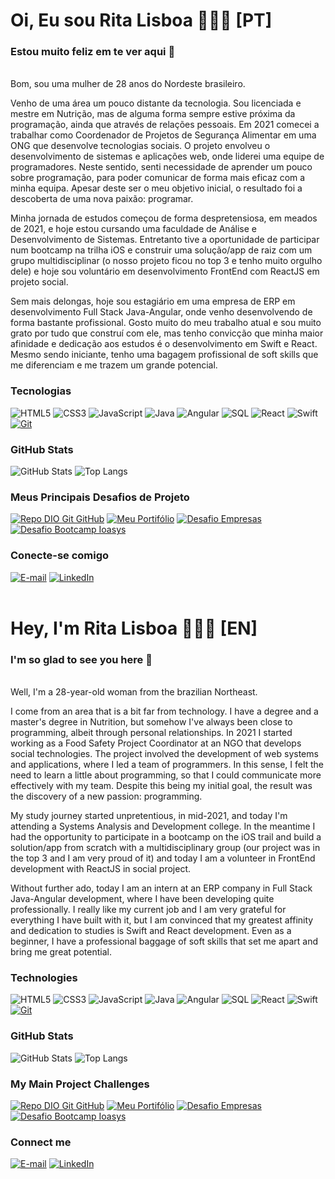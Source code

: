 # Oi, Eu sou Rita Lisboa 🙋🏻‍♀️ [PT]
### Estou muito feliz em te ver aqui 💜
<br>
Bom, sou uma mulher de 28 anos do Nordeste brasileiro.

Venho de uma área um pouco distante da tecnologia. Sou licenciada e mestre em Nutrição, mas de alguma forma sempre estive próxima da programação, ainda que através de relações pessoais. Em 2021 comecei a trabalhar como Coordenador de Projetos de Segurança Alimentar em uma ONG que desenvolve tecnologias sociais. O projeto envolveu o desenvolvimento de sistemas e aplicações web, onde liderei uma equipe de programadores. Neste sentido, senti necessidade de aprender um pouco sobre programação, para poder comunicar de forma mais eficaz com a minha equipa. Apesar deste ser o meu objetivo inicial, o resultado foi a descoberta de uma nova paixão: programar.

Minha jornada de estudos começou de forma despretensiosa, em meados de 2021, e hoje estou cursando uma faculdade de Análise e Desenvolvimento de Sistemas. Entretanto tive a oportunidade de participar num bootcamp na trilha iOS e construir uma solução/app de raiz com um grupo multidisciplinar (o nosso projeto ficou no top 3 e tenho muito orgulho dele) e hoje sou voluntário em desenvolvimento FrontEnd com ReactJS em projeto social.

Sem mais delongas, hoje sou estagiário em uma empresa de ERP em desenvolvimento Full Stack Java-Angular, onde venho desenvolvendo de forma bastante profissional. Gosto muito do meu trabalho atual e sou muito grato por tudo que construí com ele, mas tenho convicção que minha maior afinidade e dedicação aos estudos é o desenvolvimento em Swift e React. Mesmo sendo iniciante, tenho uma bagagem profissional de soft skills que me diferenciam e me trazem um grande potencial.
<br>

### Tecnologias
![HTML5](https://img.shields.io/badge/html5-html?style=for-the-badge&logo=html5&logoColor=E5A5F0&labelColor=FFFFFF&color=E5A5F0
)
![CSS3](https://img.shields.io/badge/css3-css?style=for-the-badge&logo=css3&logoColor=7951C9&labelColor=FFFFFF&color=7951C9
)
![JavaScript](https://img.shields.io/badge/javascript-js?style=for-the-badge&logo=javascript&logoColor=E5A5F0&labelColor=FFFFFF&color=E5A5F0
)
![Java](https://img.shields.io/badge/javascript-js?style=for-the-badge&logo=java&logoColor=7951C9&labelColor=FFFFFF&color=7951C9
)
![Angular](https://img.shields.io/badge/javascript-js?style=for-the-badge&logo=angular&logoColor=E5A5F0&labelColor=FFFFFF&color=E5A5F0
)
![SQL](https://img.shields.io/badge/javascript-js?style=for-the-badge&logo=sql&logoColor=7951C9&labelColor=FFFFFF&color=7951C9
)
![React](https://img.shields.io/badge/react-js?style=for-the-badge&logo=react&logoColor=E5A5F0&labelColor=FFFFFF&color=E5A5F0
)
![Swift](https://img.shields.io/badge/swift-ios?style=for-the-badge&logo=swift&logoColor=7951C9&labelColor=FFFFFF&color=7951C9
)
[![Git](https://img.shields.io/badge/Git-000?style=for-the-badge&logo=git&logoColor=E5A5F0&labelColor=FFFFFF&color=E5A5F0)](https://git-scm.com/doc) 
<br>

### GitHub Stats
![GitHub Stats](https://github-readme-stats.vercel.app/api?username=ritalisboar&theme=transparent&bg_color=F2F3F&border_color=7951C9&show_icons=true&icon_color=E5A5F0&title_color=E5A5F0&text_color=7951C9)
![Top Langs](https://github-readme-stats-git-masterrstaa-rickstaa.vercel.app/api/top-langs/?username=ritalisboar&layout=compact&bg_color=F2F3F&border_color=7951C9&title_color=E5A5F0&text_color=7951C9)
<br>

### Meus Principais Desafios de Projeto
[![Repo DIO Git GitHub](https://github-readme-stats.vercel.app/api/pin/?username=ritalisboar&repo=dio-lab-open-source&bg_color=F2F3F&border_color=7951C9&show_icons=true&icon_color=E5A5F0&title_color=E5A5F0&text_color=7951C9)](https://github.com/ritalisboar/dio-lab-open-source)
[![Meu Portifólio](https://github-readme-stats.vercel.app/api/pin/?username=ritalisboar&repo=meuportfolio&bg_color=F2F3F&border_color=7951C9&show_icons=true&icon_color=E5A5F0&title_color=E5A5F0&text_color=7951C9)](https://github.com/ritalisboar/meuportfolio)
[![Desafio Empresas](https://github-readme-stats.vercel.app/api/pin/?username=ritalisboar&repo=DesafioEmpresas&bg_color=F2F3F&border_color=7951C9&show_icons=true&icon_color=E5A5F0&title_color=E5A5F0&text_color=7951C9)](https://github.com/ritalisboar/DesafioEmpresas)
[![Desafio Bootcamp Ioasys](https://github-readme-stats.vercel.app/api/pin/?username=ritalisboar&repo=Desafio_IoasysCamp_ODS10&bg_color=F2F3F&border_color=7951C9&show_icons=true&icon_color=E5A5F0&title_color=E5A5F0&text_color=7951C9)](https://github.com/ritalisboar/Desafio_IoasysCamp_ODS10)
<br>

### Conecte-se comigo
[![E-mail](https://img.shields.io/badge/EMAIL-gmail?style=for-the-badge&logo=gmail&logoColor=E5A5F0&labelColor=FFFFFF&color=E5A5F0
)](mailto:cassialisboar@gmail.com)
[![LinkedIn](https://img.shields.io/badge/LINKEDIN-linkedin?style=for-the-badge&logo=linkedin&logoColor=E5A5F0&labelColor=FFFFFF&color=E5A5F0
)](https://www.linkedin.com/in/rita-lisboa-b0aa42155/)
<br>
<br>

# Hey, I'm Rita Lisboa 🙋🏻‍♀️ [EN]
### I'm so glad to see you here 💜
<br>
Well, I'm a 28-year-old woman from the brazilian Northeast.

I come from an area that is a bit far from technology. I have a degree and a master's degree in Nutrition, but somehow I've always been close to programming, albeit through personal relationships. In 2021 I started working as a Food Safety Project Coordinator at an NGO that develops social technologies. The project involved the development of web systems and applications, where I led a team of programmers. In this sense, I felt the need to learn a little about programming, so that I could communicate more effectively with my team. Despite this being my initial goal, the result was the discovery of a new passion: programming.

My study journey started unpretentious, in mid-2021, and today I'm attending a Systems Analysis and Development college. In the meantime I had the opportunity to participate in a bootcamp on the iOS trail and build a solution/app from scratch with a multidisciplinary group (our project was in the top 3 and I am very proud of it) and today I am a volunteer in FrontEnd development with ReactJS in social project.

Without further ado, today I am an intern at an ERP company in Full Stack Java-Angular development, where I have been developing quite professionally. I really like my current job and I am very grateful for everything I have built with it, but I am convinced that my greatest affinity and dedication to studies is Swift and React development. Even as a beginner, I have a professional baggage of soft skills that set me apart and bring me great potential.
<br>

### Technologies
![HTML5](https://img.shields.io/badge/html5-html?style=for-the-badge&logo=html5&logoColor=E5A5F0&labelColor=FFFFFF&color=E5A5F0
)
![CSS3](https://img.shields.io/badge/css3-css?style=for-the-badge&logo=css3&logoColor=7951C9&labelColor=FFFFFF&color=7951C9
)
![JavaScript](https://img.shields.io/badge/javascript-js?style=for-the-badge&logo=javascript&logoColor=E5A5F0&labelColor=FFFFFF&color=E5A5F0
)
![Java](https://img.shields.io/badge/javascript-js?style=for-the-badge&logo=java&logoColor=7951C9&labelColor=FFFFFF&color=7951C9
)
![Angular](https://img.shields.io/badge/javascript-js?style=for-the-badge&logo=angular&logoColor=E5A5F0&labelColor=FFFFFF&color=E5A5F0
)
![SQL](https://img.shields.io/badge/javascript-js?style=for-the-badge&logo=sql&logoColor=7951C9&labelColor=FFFFFF&color=7951C9
)
![React](https://img.shields.io/badge/react-js?style=for-the-badge&logo=react&logoColor=E5A5F0&labelColor=FFFFFF&color=E5A5F0
)
![Swift](https://img.shields.io/badge/swift-ios?style=for-the-badge&logo=swift&logoColor=7951C9&labelColor=FFFFFF&color=7951C9
)
[![Git](https://img.shields.io/badge/Git-000?style=for-the-badge&logo=git&logoColor=E5A5F0&labelColor=FFFFFF&color=E5A5F0)](https://git-scm.com/doc) 
<br>

### GitHub Stats
![GitHub Stats](https://github-readme-stats.vercel.app/api?username=ritalisboar&theme=transparent&bg_color=F2F3F&border_color=7951C9&show_icons=true&icon_color=E5A5F0&title_color=E5A5F0&text_color=7951C9)
![Top Langs](https://github-readme-stats-git-masterrstaa-rickstaa.vercel.app/api/top-langs/?username=ritalisboar&layout=compact&bg_color=F2F3F&border_color=7951C9&title_color=E5A5F0&text_color=7951C9)
<br>

### My Main Project Challenges
[![Repo DIO Git GitHub](https://github-readme-stats.vercel.app/api/pin/?username=ritalisboar&repo=dio-lab-open-source&bg_color=F2F3F&border_color=7951C9&show_icons=true&icon_color=E5A5F0&title_color=E5A5F0&text_color=7951C9)](https://github.com/ritalisboar/dio-lab-open-source)
[![Meu Portifólio](https://github-readme-stats.vercel.app/api/pin/?username=ritalisboar&repo=meuportfolio&bg_color=F2F3F&border_color=7951C9&show_icons=true&icon_color=E5A5F0&title_color=E5A5F0&text_color=7951C9)](https://github.com/ritalisboar/meuportfolio)
[![Desafio Empresas](https://github-readme-stats.vercel.app/api/pin/?username=ritalisboar&repo=DesafioEmpresas&bg_color=F2F3F&border_color=7951C9&show_icons=true&icon_color=E5A5F0&title_color=E5A5F0&text_color=7951C9)](https://github.com/ritalisboar/DesafioEmpresas)
[![Desafio Bootcamp Ioasys](https://github-readme-stats.vercel.app/api/pin/?username=ritalisboar&repo=Desafio_IoasysCamp_ODS10&bg_color=F2F3F&border_color=7951C9&show_icons=true&icon_color=E5A5F0&title_color=E5A5F0&text_color=7951C9)](https://github.com/ritalisboar/Desafio_IoasysCamp_ODS10)
<br>

### Connect me
[![E-mail](https://img.shields.io/badge/EMAIL-gmail?style=for-the-badge&logo=gmail&logoColor=E5A5F0&labelColor=FFFFFF&color=E5A5F0
)](mailto:cassialisboar@gmail.com)
[![LinkedIn](https://img.shields.io/badge/LINKEDIN-linkedin?style=for-the-badge&logo=linkedin&logoColor=E5A5F0&labelColor=FFFFFF&color=E5A5F0
)](https://www.linkedin.com/in/rita-lisboa-b0aa42155/)

<!--
**ritalisboar/ritalisboar** is a ✨ _special_ ✨ repository because its `README.md` (this file) appears on your GitHub profile.

Here are some ideas to get you started:

- 🔭 I’m currently working on ...
- 🌱 I’m currently learning ...
- 👯 I’m looking to collaborate on ...
- 🤔 I’m looking for help with ...
- 💬 Ask me about ...
- 📫 How to reach me: ...
- 😄 Pronouns: ...
- ⚡ Fun fact: ...
-->

